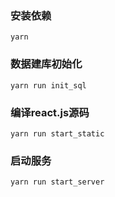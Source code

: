### 安装依赖
```
yarn
```

### 数据建库初始化
```
yarn run init_sql
```

### 编译react.js源码
```
yarn run start_static
```

### 启动服务
```
yarn run start_server
```